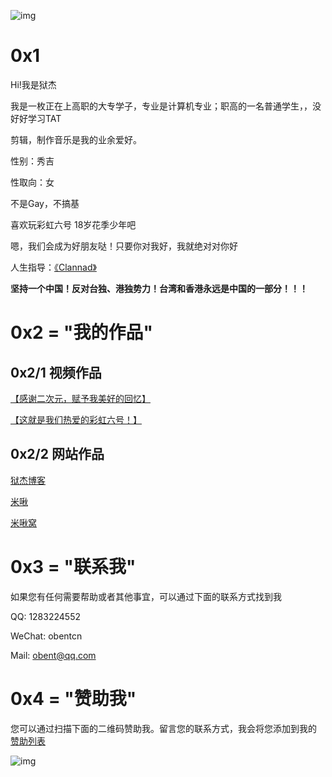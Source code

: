 ![img](https://ae02.alicdn.com/kf/Hf0123521513c4c63b7e54963351c42c5D.jpg)
# 0x1
Hi!我是狱杰

我是一枚正在上高职的大专学子，专业是计算机专业；职高的一名普通学生，，没好好学习TAT

剪辑，制作音乐是我的业余爱好。

性别：秀吉

性取向：女

不是Gay，不搞基

喜欢玩彩虹六号 18岁花季少年吧

嗯，我们会成为好朋友哒！只要你对我好，我就绝对对你好

人生指导：[《Clannad》](https://www.bilibili.com/bangumi/play/ss1177/)

**坚持一个中国！反对台独、港独势力！台湾和香港永远是中国的一部分！！！**

#  0x2 = "我的作品"
## 0x2/1 视频作品

[【感谢二次元，赋予我美好的回忆】](https://www.bilibili.com/video/BV19z411b7Nw)

[【这就是我们热爱的彩虹六号！】](https://www.bilibili.com/video/BV1se411p7Ra)

## 0x2/2 网站作品
[狱杰博客](https://yujienb.cn)

[米啾](https://dxinj.com)

[米啾窝](https://bbs.dxinj.com/)

# 0x3 = "联系我"

如果您有任何需要帮助或者其他事宜，可以通过下面的联系方式找到我

QQ: 1283224552

WeChat: obentcn

Mail: obent@qq.com

# 0x4 = "赞助我"

您可以通过扫描下面的二维码赞助我。留言您的联系方式，我会将您添加到我的 [赞助列表](https://i.yujienb.cn/help.html)

![img](https://ae02.alicdn.com/kf/H7c8e13cbe2d34c80bb08e945df89a7efW.jpg)
